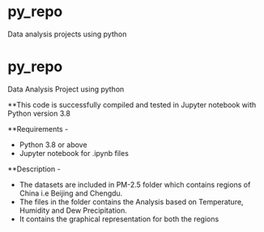 # py_repo
Data analysis projects using python

# py_repo
Data Analysis Project using python

**This code is successfully compiled and tested in Jupyter notebook with Python version 3.8


**Requirements - 
  * Python 3.8 or above
  * Jupyter notebook for .ipynb files

**Description -
  * The datasets are included in PM-2.5 folder which contains regions of China i.e Beijing and Chengdu.
  * The files in the folder contains the Analysis based on Temperature, Humidity and Dew Precipitation.
  * It contains the graphical representation for both the regions  

